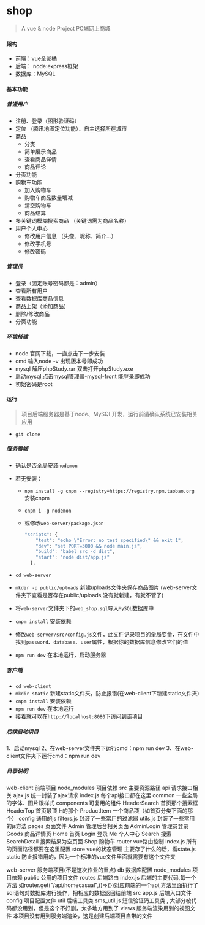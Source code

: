 # shop

> A  vue & node  Project     PC端网上商城

#### 架构

- 前端：vue全家桶
- 后端： node:express框架
- 数据库：MySQL

#### 基本功能

##### 普通用户

- 注册、登录（图形验证码）
- 定位 （腾讯地图定位功能）、自主选择所在城市
- 商品
  - 分类
  - 简单展示商品
  - 查看商品详情
  - 商品评论
- 分页功能
- 购物车功能
  - 加入购物车
  - 购物车商品数量增减
  - 清空购物车
  - 商品结算
- 多关键词模糊搜索商品 （关键词需为商品名称）
- 用户个人中心
  + 修改用户信息 （头像、昵称、简介...）
  + 修改手机号
  + 修改密码

##### 管理员

- 登录（固定账号密码都是：admin）
- 查看所有用户
- 查看数据库商品信息
- 商品上架（添加商品）
- 删除/修改商品
- 分页功能


##### 环境搭建
- node 官网下载，一直点击下一步安装
- cmd 输入node -v 出现版本号即成功
- mysql 解压phpStudy.rar 双击打开phpStudy.exe
- 启动mysql,点击mysql管理器-mysql-front 能登录即成功
- 初始密码是root



#### 运行

> 项目后端服务器是基于node、MySQL开发，运行前请确认系统已安装相关应用 

- `git clone`

##### 服务器端

+ 确认是否全局安装`nodemon`

+ 若无安装：
  + `npm install -g cnpm --registry=https://registry.npm.taobao.org` 安装cnpm
  + `cnpm i -g nodemon`
  

  + 或修改`web-server/package.json`

    ```javascript
    "scripts": {
        "test": "echo \"Error: no test specified\" && exit 1",
        "dev": "set PORT=3000 && node main.js",
        "build": "babel src -d dist",
        "start": "node dist/app.js"
      },
    ```

+ `cd web-server`
+ `mkdir -p public/uploads`  新建uploads文件夹保存商品图片 (web-server文件夹下查看是否存在public/uploads,没有就新建，有就不管了)
+ 将`web-server`文件夹下的`web_shop.sql`导入`MySQL`数据库中
+ `cnpm install` 安装依赖
+ 修改`web-server/src/config.js`文件，此文件记录项目的全局变量，在文件中找到`password`、`database`、`user`属性，根据你的数据库信息修改它们的值
+ `npm run dev` 在本地运行，启动服务器

##### 客户端

- `cd web-client`
- `mkdir static` 新建static文件夹，防止报错(在web-client下新建static文件夹)
- `cnpm install` 安装依赖
- `npm run dev` 在本地运行
- 接着就可以在`http://localhost:8080`下访问到该项目



##### 后续启动项目
1、启动mysql
2、在web-server文件夹下运行cmd：npm run dev
3、在web-client文件夹下运行cmd：npm run dev




##### 目录说明
web-client  前端项目
  node_modules 项目依赖
  src 主要资源路径
    api 请求接口相关
      ajax.js 统一封装了ajax请求
      index.js  每个api接口都在这里
  common 一些全局的字体、图片跟样式
  components 可复用的组件
    HeaderSearch 首页那个搜索框
    HeaderTop 首页最顶上的那个
    ProductItem 一个商品项（如首页分类下面的那个）
  config 通用的js
    filters.js  封装了一些常用的过滤器
    utils.js 封装了一些常用的js方法
  pages 页面文件
    Admin 管理后台相关页面
    AdminLogin 管理员登录
    Goods 商品详情页
    Home 首页
    Login 登录
    Me 个人中心
    Search 搜索
    SearchDetail 搜索结果为空页面
    Shop 购物车
  router vue路由控制
    index.js 所有的页面路径都要在这里配置
  store vue的状态管理
    主要存了什么的话，看state.js
  static 防止报错用的，因为一个标准的vue文件里面就需要有这个文件夹


web-server 服务端项目(不是这次作业的重点)
  db 数据库配置
  node_modules 项目依赖
  public 公用的项目文件
  routes 后端路由
    index.js 后端的主要代码,每一个方法 如router.get("/api/homecasual",()=>{})对应前端的一个api,方法里面执行了sql语句对数据库进行操作，把相应的数据返回给前端
  src 
    app.js 后端入口文件
    config 项目配置文件
  util 后端工具类
    sms_util.js 短信验证码工具类 , 大部分被代码都没用到，但是这个不好删，太多地方用到了
  views 服务端渲染用到的视图文件
    本项目没有用到服务端渲染，这是创建后端项目自带的文件
  




     

